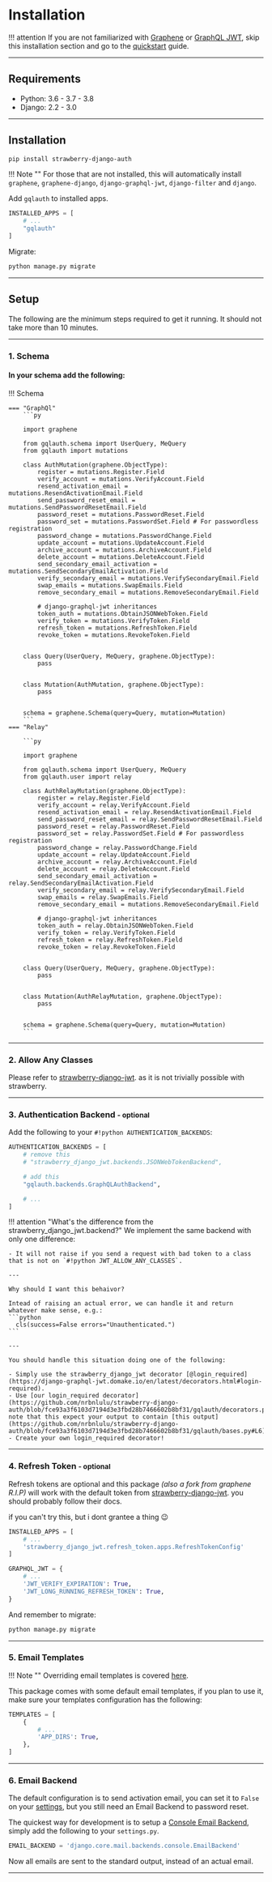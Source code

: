# Installation

!!! attention
    If you are not familiarized with
    [Graphene](https://github.com/graphql-python/graphene)
    or [GraphQL JWT](https://github.com/flavors/django-graphql-jwt), skip this
    installation section and go to the [quickstart](quickstart.md) guide.

---

## Requirements

- Python: 3.6 - 3.7 - 3.8
- Django: 2.2 - 3.0

---

## Installation

```bash
pip install strawberry-django-auth
```

!!! Note ""
    For those that are not installed, this will automatically install `graphene`, `graphene-django`,
    `django-graphql-jwt`, `django-filter` and `django`.

Add `gqlauth` to installed apps.

```python
INSTALLED_APPS = [
    # ...
    "gqlauth"
]
```

Migrate:

```bash
python manage.py migrate
```

---

## Setup

The following are the minimum steps required to get it running. It should not take more than 10 minutes.

---

### 1. Schema

#### In your schema add the following:

!!! Schema

    === "GraphQl"
        ```py
        
        import graphene
        
        from gqlauth.schema import UserQuery, MeQuery
        from gqlauth import mutations
        
        class AuthMutation(graphene.ObjectType):
            register = mutations.Register.Field
            verify_account = mutations.VerifyAccount.Field
            resend_activation_email = mutations.ResendActivationEmail.Field
            send_password_reset_email = mutations.SendPasswordResetEmail.Field
            password_reset = mutations.PasswordReset.Field
            password_set = mutations.PasswordSet.Field # For passwordless registration
            password_change = mutations.PasswordChange.Field
            update_account = mutations.UpdateAccount.Field
            archive_account = mutations.ArchiveAccount.Field
            delete_account = mutations.DeleteAccount.Field
            send_secondary_email_activation =  mutations.SendSecondaryEmailActivation.Field
            verify_secondary_email = mutations.VerifySecondaryEmail.Field
            swap_emails = mutations.SwapEmails.Field
            remove_secondary_email = mutations.RemoveSecondaryEmail.Field
        
            # django-graphql-jwt inheritances
            token_auth = mutations.ObtainJSONWebToken.Field
            verify_token = mutations.VerifyToken.Field
            refresh_token = mutations.RefreshToken.Field
            revoke_token = mutations.RevokeToken.Field
        
        
        class Query(UserQuery, MeQuery, graphene.ObjectType):
            pass
        
        
        class Mutation(AuthMutation, graphene.ObjectType):
            pass
        
        
        schema = graphene.Schema(query=Query, mutation=Mutation)
        ```
    === "Relay"
    
        ```py
        
        import graphene
        
        from gqlauth.schema import UserQuery, MeQuery
        from gqlauth.user import relay
        
        class AuthRelayMutation(graphene.ObjectType):
            register = relay.Register.Field
            verify_account = relay.VerifyAccount.Field
            resend_activation_email = relay.ResendActivationEmail.Field
            send_password_reset_email = relay.SendPasswordResetEmail.Field
            password_reset = relay.PasswordReset.Field
            password_set = relay.PasswordSet.Field # For passwordless registration
            password_change = relay.PasswordChange.Field
            update_account = relay.UpdateAccount.Field
            archive_account = relay.ArchiveAccount.Field
            delete_account = relay.DeleteAccount.Field
            send_secondary_email_activation =  relay.SendSecondaryEmailActivation.Field
            verify_secondary_email = relay.VerifySecondaryEmail.Field
            swap_emails = relay.SwapEmails.Field
            remove_secondary_email = mutations.RemoveSecondaryEmail.Field
        
            # django-graphql-jwt inheritances
            token_auth = relay.ObtainJSONWebToken.Field
            verify_token = relay.VerifyToken.Field
            refresh_token = relay.RefreshToken.Field
            revoke_token = relay.RevokeToken.Field
        
        
        class Query(UserQuery, MeQuery, graphene.ObjectType):
            pass
        
        
        class Mutation(AuthRelayMutation, graphene.ObjectType):
            pass
        
        
        schema = graphene.Schema(query=Query, mutation=Mutation)
        ```

---

### 2. Allow Any Classes
Please refer to [strawberry-django-jwt](https://github.com/KundaPanda/strawberry-django-jwt#known-issues). 
as it is not trivially possible with strawberry.

---

### 3. Authentication Backend <small>- optional</small>

Add the following to your `#!python AUTHENTICATION_BACKENDS`:

```python
AUTHENTICATION_BACKENDS = [
    # remove this
    # "strawberry_django_jwt.backends.JSONWebTokenBackend",

    # add this
    "gqlauth.backends.GraphQLAuthBackend",

    # ...
]
```

!!! attention "What's the difference from the strawberry_django_jwt.backend?"
    We implement the same backend with only one difference:

    - It will not raise if you send a request with bad token to a class that is not on `#!python JWT_ALLOW_ANY_CLASSES`.

    ---

    Why should I want this behaivor?

    Intead of raising an actual error, we can handle it and return whatever make sense, e.g.:
    ```python
      cls(success=False errors="Unauthenticated.")
    ```

    ---

    You should handle this situation doing one of the following:

    - Simply use the strawberry_django_jwt decorator [@login_required](https://django-graphql-jwt.domake.io/en/latest/decorators.html#login-required).
    - Use [our login_required decorator](https://github.com/nrbnlulu/strawberry-django-auth/blob/fce93a3f6103d7194d3e3fbd28b7466602b8bf31/gqlauth/decorators.py#L7), note that this expect your output to contain [this output](https://github.com/nrbnlulu/strawberry-django-auth/blob/fce93a3f6103d7194d3e3fbd28b7466602b8bf31/gqlauth/bases.py#L6).
    - Create your own login_required decorator!

---

### 4. Refresh Token <small>- optional</small>

Refresh tokens are optional and this package *(also a fork from graphene R.I.P)* will work with the default token
from [strawberry-django-jwt](https://github.com/KundaPanda/strawberry-django-jwt).
you should probably follow their docs.

if you can't try this, but i dont grantee a thing :wink:

```python
INSTALLED_APPS = [
    # ...
    'strawberry_django_jwt.refresh_token.apps.RefreshTokenConfig'
]

GRAPHQL_JWT = {
    # ...
    'JWT_VERIFY_EXPIRATION': True,
    'JWT_LONG_RUNNING_REFRESH_TOKEN': True,
}
```

And remember to migrate:

```bash
python manage.py migrate
```

---

### 5. Email Templates

!!! Note ""
    Overriding email templates is covered [here](overriding-email-templates.md).

This package comes with some default email templates, if you plan to use it, make sure your templates configuration has the following:

```python
TEMPLATES = [
    {
        # ...
        'APP_DIRS': True,
    },
]
```

---

### 6. Email Backend

The default configuration is to send activation email,
you can set it to ``False`` on your [settings](settings.md),
but you still need an Email Backend
to password reset.

The quickest way for development is to setup a [Console Email Backend](https://docs.djangoproject.com/en/3.0/topics/email/#console-backend), simply add the following to your ```settings.py```.

```python
EMAIL_BACKEND = 'django.core.mail.backends.console.EmailBackend'
```

Now all emails are sent to the standard output, instead of an actual email.

---
